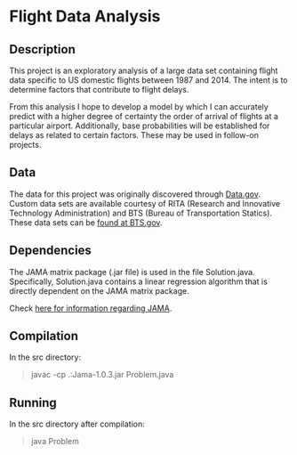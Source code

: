Flight Data Analysis
==========================================

## Description
This project is an exploratory analysis of a large data set containing flight data specific to US domestic flights between 1987 and 2014. The intent is to determine factors that contribute to flight delays.

From this analysis I hope to develop a model by which I can accurately predict with a higher degree of certainty the order of arrival of flights at a particular airport. Additionally, base probabilities will be established for delays as related to certain factors. These may be used in follow-on projects.

## Data
The data for this project was originally discovered through [Data.gov](https://explore.data.gov/Transportation/Airline-On-Time-Performance-and-Causes-of-Flight-D/ar4r-an9z). Custom data sets are available courtesy of RITA (Research and Innovative Technology Administration) and BTS (Bureau of Transportation Statics). These data sets can be [found at BTS.gov](https://explore.data.gov/Transportation/Airline-On-Time-Performance-and-Causes-of-Flight-D/ar4r-an9z).

## Dependencies
The JAMA matrix package (.jar file) is used in the file Solution.java. Specifically, Solution.java contains a linear regression algorithm that is directly dependent on the JAMA matrix package.

Check [here for information regarding JAMA](http://math.nist.gov/javanumerics/jama/).

## Compilation

In the src directory:

> javac -cp .:Jama-1.0.3.jar Problem.java

## Running

In the src directory after compilation:

> java Problem